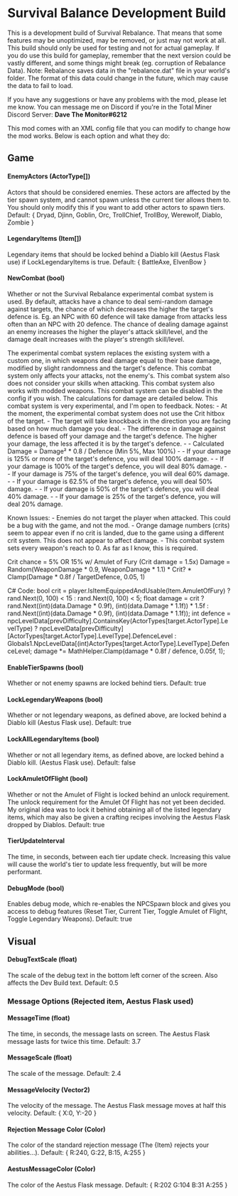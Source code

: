# Survival Balance Development Build

This is a development build of Survival Rebalance. That means that some features may be unoptimized, may be removed, or just may not work at all.
This build should only be used for testing and not for actual gameplay. If you do use this build for gameplay, remember that the next version could be vastly different, and some things might break (eg. corruption of Rebalance Data).
Note: Rebalance saves data in the "rebalance.dat" file in your world's folder. The format of this data could change in the future, which may cause the data to fail to load.

If you have any suggestions or have any problems with the mod, please let me know. You can message me on Discord if you're in the Total Miner Discord Server: **Dave The Monitor#6212**

This mod comes with an XML config file that you can modify to change how the mod works. Below is each option and what they do:

## Game

#### EnemyActors (ActorType\[\])

Actors that should be considered enemies. These actors are affected by the tier spawn system, and cannot spawn unless the current tier allows them to. You should only modify this if you want to add other actors to spawn tiers.
Default: { Dryad, Djinn, Goblin, Orc, TrollChief, TrollBoy, Werewolf, Diablo, Zombie }

#### LegendaryItems (Item\[\])

Legendary items that should be locked behind a Diablo kill (Aestus Flask use) if LockLegendaryItems is true.
Default: { BattleAxe, ElvenBow }

#### NewCombat (bool)

Whether or not the Survival Rebalance experimental combat system is used.
By default, attacks have a chance to deal semi-random damage against targets, the chance of which decreases the higher the target's defence is. Eg. an NPC with 60 defence will take damage from attacks less often than an NPC with 20 defence. The chance of dealing damage against an enemy increases the higher the player's attack skill/level, and the damage dealt increases with the player's strength skill/level.

The experimental combat system replaces the existing system with a custom one, in which weapons deal damage equal to their base damage, modified by slight randomness and the target's defence. This combat system only affects your attacks, not the enemy's. This combat system also does not consider your skills when attacking. This combat system also works with modded weapons. This combat system can be disabled in the config if you wish. The calculations for damage are detailed below.
This combat system is very experimental, and I'm open to feedback.
Notes:
 \- At the moment, the experimental combat system does not use the Crit hitbox of the target.
 \- The target will take knockback in the direction you are facing based on how much damage you deal.
 \- The difference in damage against defence is based off your damage and the target's defence. The higher your damage, the less affected it is by the target's defence.
 \- \- Calculated Damage = Damage² * 0.8 / Defence (Min 5%, Max 100%)
 \- \- If your damage is 125% or more of the target's defence, you will deal 100% damage.
 \- \- If your damage is 100% of the target's defence, you will deal 80% damage.
 \- \- If your damage is 75% of the target's defence, you will deal 60% damage.
 \- \- If your damage is 62.5% of the target's defence, you will deal 50% damage.
 \- \- If your damage is 50% of the target's defence, you will deal 40% damage.
 \- \- If your damage is 25% of the target's defence, you will deal 20% damage.

Known Issues:
 \- Enemies do not target the player when attacked. This could be a bug with the game, and not the mod.
 \- Orange damage numbers (crits) seem to appear even if no crit is landed, due to the game using a different crit system. This does not appear to affect damage.
 \- This combat system sets every weapon's reach to 0. As far as I know, this is required.

Crit chance = 5% OR 15% w/ Amulet of Fury (Crit damage = 1.5x)
Damage = Random(WeaponDamage * 0.9, WeaponDamage * 1.1) * Crit? * Clamp(Damage * 0.8f / TargetDefence, 0.05, 1)

C# Code:
bool crit = player.IsItemEquippedAndUsable(Item.AmuletOfFury) ? rand.Next(0, 100) < 15 : rand.Next(0, 100) < 5;
float damage = crit ? rand.Next((int)(data.Damage * 0.9f), (int)(data.Damage * 1.1f)) * 1.5f : rand.Next((int)(data.Damage * 0.9f), (int)(data.Damage * 1.1f));
int defence = npcLevelData\[prevDifficulty\].ContainsKey(ActorTypes\[target.ActorType\].LevelType) ? npcLevelData\[prevDifficulty\]\[ActorTypes\[target.ActorType\].LevelType\].DefenceLevel : Globals1.NpcLevelData\[(int)ActorTypes\[target.ActorType\].LevelType\].DefenceLevel;
damage *= MathHelper.Clamp(damage * 0.8f / defence, 0.05f, 1);

#### EnableTierSpawns (bool)

Whether or not enemy spawns are locked behind tiers.
Default: true

#### LockLegendaryWeapons (bool)

Whether or not legendary weapons, as defined above, are locked behind a Diablo kill (Aestus Flask use).
Default: true

#### LockAllLegendaryItems (bool)

Whether or not all legendary items, as defined above, are locked behind a Diablo kill. (Aestus Flask use).
Default: false

#### LockAmuletOfFlight (bool)

Whether or not the Amulet of Flight is locked behind an unlock requirement.
The unlock requirement for the Amulet Of Flight has not yet been decided. My original idea was to lock it behind obtaining all of the listed legendary items, which may also be given a crafting recipes involving the Aestus Flask dropped by Diablos.
Default: true

#### TierUpdateInterval

The time, in seconds, between each tier update check. Increasing this value will cause the world's tier to update less frequently, but will be more performant.

#### DebugMode (bool)

Enables debug mode, which re-enables the NPCSpawn block and gives you access to debug features (Reset Tier, Current Tier, Toggle Amulet of Flight, Toggle Legendary Weapons).
Default: true

## Visual

#### DebugTextScale (float)

The scale of the debug text in the bottom left corner of the screen. Also affects the Dev Build text.
Default: 0.5

### Message Options (Rejected item, Aestus Flask used)

#### MessageTime (float)

The time, in seconds, the message lasts on screen. The Aestus Flask message lasts for twice this time.
Default: 3.7

#### MessageScale (float)

The scale of the message.
Default: 2.4

#### MessageVelocity (Vector2)

The velocity of the message. The Aestus Flask message moves at half this velocity.
Default: { X:0, Y:-20 }

#### Rejection Message Color (Color)

The color of the standard rejection message (The {Item} rejects your abilities...).
Default: { R:240, G:22, B:15, A:255 }

#### AestusMessageColor (Color)

The color of the Aestus Flask message.
Default: { R:202 G:104 B:31 A:255 }
